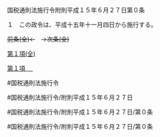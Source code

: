 国税通則法施行令附則平成１５年６月２７日第０条

１　この政令は、平成十五年十一月四日から施行する。

~~前条(全)←~~　~~→次条(全)~~

[第１項(全)](国税通則法施行＿令附則平成１５年６月２７日第０条第１項_.md)  

[第１項 　 ](国税通則法施行＿令附則平成１５年６月２７日第０条第１項.md)  

#国税通則法施行令

#国税通則法施行令/附則平成１５年６月２７日

#国税通則法施行令/附則平成１５年６月２７日/第０条

#国税通則法施行令/附則平成１５年６月２７日/第０条

